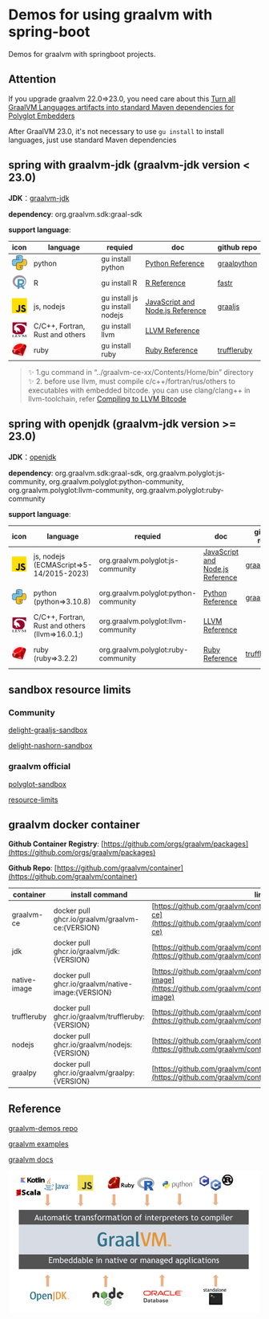 # Demos for using graalvm with spring-boot

Demos for graalvm with springboot projects.

## Attention
If you upgrade graalvm 22.0=>23.0, you need care about this [Turn all GraalVM Languages artifacts into standard Maven dependencies for Polyglot Embedders](https://github.com/oracle/graal/issues/6852)

After GraalVM 23.0, it's not necessary to use `gu install` to install languages, just use standard Maven dependencies

## spring with graalvm-jdk (graalvm-jdk version < 23.0)

**JDK**：[graalvm-jdk](https://www.graalvm.org/downloads/)

**dependency**: org.graalvm.sdk:graal-sdk

**support language**:


| icon                                                | language                        | requied                              | doc                                                                                     | github repo                                          |
| --------------------------------------------------- | ------------------------------- | ------------------------------------ | --------------------------------------------------------------------------------------- | ---------------------------------------------------- |
| <img height="30" src="icon/python.png" width="30"/> | python                          | gu install python                    | [Python Reference](https://www.graalvm.org/latest/reference-manual/python/)             | [graalpython](https://github.com/oracle/graalpython) |
| <img height="30" src="icon/r.png" width="30"/>      | R                               | gu install R                         | [R Reference](https://)                                                                 | [fastr](https://github.com/oracle/fastr)             |
| <img height="30" src="icon/js.png" width="30"/>     | js, nodejs                      | gu install js<br />gu install nodejs | [JavaScript and Node.js Reference](https://www.graalvm.org/latest/reference-manual/js/) | [graaljs](https://github.com/oracle/graaljs)         |
| <img height="30" src="icon/llvm.png" width="30"/>   | C/C++, Fortran, Rust and others | gu install llvm                      | [LLVM Reference](https://www.graalvm.org/latest/reference-manual/llvm/)                 |                                                      |
| <img height="30" src="icon/ruby.png" width="30"/>   | ruby                            | gu install ruby                      | [Ruby Reference](https://www.graalvm.org/latest/reference-manual/ruby/)                 | [truffleruby](https://github.com/oracle/truffleruby) |

> ✨ 1.gu command  in “../graalvm-ce-xx/Contents/Home/bin” directory<br/> ✨ 2. before use llvm, must compile c/c++/fortran/rus/others to executables with embedded bitcode. you can use clang/clang++ in llvm-toolchain, refer [Compiling to LLVM Bitcode
> ](https://www.graalvm.org/latest/reference-manual/llvm/Compiling/)

## spring with openjdk (graalvm-jdk version >= 23.0)

**JDK**：[openjdk](https://openjdk.org/)

**dependency**: org.graalvm.sdk:graal-sdk, org.graalvm.polyglot:js-community, org.graalvm.polyglot:python-community, org.graalvm.polyglot:llvm-community, org.graalvm.polyglot:ruby-community

**support language**:


| icon                                                | language                                          | requied                               | doc                                                                                     | github repo                                          | maven repo                                                                                         |
| --------------------------------------------------- | ------------------------------------------------- | ------------------------------------- | --------------------------------------------------------------------------------------- | ---------------------------------------------------- | -------------------------------------------------------------------------------------------------- |
| <img height="30" src="icon/js.png" width="30"/>     | js, nodejs       (ECMAScript=>5-14/2015-2023)     | org.graalvm.polyglot:js-community     | [JavaScript and Node.js Reference](https://www.graalvm.org/latest/reference-manual/js/) | [graaljs](https://github.com/oracle/graaljs)         | [maven js-community](https://mvnrepository.com/artifact/org.graalvm.polyglot/js-community)         |
| <img height="30" src="icon/python.png" width="30"/> | python   (python=>3.10.8)                         | org.graalvm.polyglot:python-community | [Python Reference](https://www.graalvm.org/latest/reference-manual/python/)             | [graalpython](https://github.com/oracle/graalpython) | [maven python-community](https://mvnrepository.com/artifact/org.graalvm.polyglot/python-community) |
| <img height="30" src="icon/llvm.png" width="30"/>   | C/C++, Fortran, Rust and others   (llvm=>16.0.1;) | org.graalvm.polyglot:llvm-community   | [LLVM Reference](https://www.graalvm.org/latest/reference-manual/llvm/)                 |                                                      | [maven llvm-community](https://mvnrepository.com/artifact/org.graalvm.polyglot/llvm-community)     |
| <img height="30" src="icon/ruby.png" width="30"/>   | ruby          (ruby=>3.2.2)                       | org.graalvm.polyglot:ruby-community   | [Ruby Reference](https://www.graalvm.org/latest/reference-manual/ruby/)                 | [truffleruby](https://github.com/oracle/truffleruby) | [maven ruby-community](https://mvnrepository.com/artifact/org.graalvm.polyglot/ruby-community)     |

## sandbox resource limits

### Community

[delight-graaljs-sandbox](https://github.com/javadelight/delight-graaljs-sandbox)

[delight-nashorn-sandbox](https://github.com/javadelight/delight-nashorn-sandbox)

### graalvm official

[polyglot-sandbox](https://www.graalvm.org/latest/security-guide/polyglot-sandbox/)

[resource-limits](https://www.graalvm.org/latest/security-guide/polyglot-sandbox/#resource-limits)

## graalvm docker container

**Github Container Registry**: [https://github.com/orgs/graalvm/packages](https://github.com/orgs/graalvm/packages)

**Github Repo**: [https://github.com/graalvm/container](https://github.com/graalvm/container)


| container    | install command                                    | link                                                                                                                                 |
| ------------ | -------------------------------------------------- | ------------------------------------------------------------------------------------------------------------------------------------ |
| graalvm-ce   | docker pull ghcr.io/graalvm/graalvm-ce:{VERSION}   | [https://github.com/graalvm/container/pkgs/container/graalvm-ce](https://github.com/graalvm/container/pkgs/container/graalvm-ce)     |
| jdk          | docker pull ghcr.io/graalvm/jdk:{VERSION}          | [https://github.com/graalvm/container/pkgs/container/jdk](https://github.com/graalvm/container/pkgs/container/jdk)                   |
| native-image | docker pull ghcr.io/graalvm/native-image:{VERSION} | [https://github.com/graalvm/container/pkgs/container/native-image](https://github.com/graalvm/container/pkgs/container/native-image) |
| truffleruby  | docker pull ghcr.io/graalvm/truffleruby:{VERSION}  | [https://github.com/graalvm/container/pkgs/container/truffleruby](https://github.com/graalvm/container/pkgs/container/truffleruby)   |
| nodejs       | docker pull ghcr.io/graalvm/nodejs:{VERSION}       | [https://github.com/graalvm/container/pkgs/container/nodejs](https://github.com/graalvm/container/pkgs/container/nodejs)             |
| graalpy      | docker pull ghcr.io/graalvm/graalpy:{VERSION}      | [https://github.com/graalvm/container/pkgs/container/graalpy](https://github.com/graalvm/container/pkgs/container/graalpy)           |

## Reference

[graalvm-demos repo](https://github.com/graalvm/graalvm-demos)

[graalvm examples](https://github.com/graalvm/examples)

[graalvm docs](https://www.graalvm.org/latest/docs/)

![](icon/graalvm.png)
